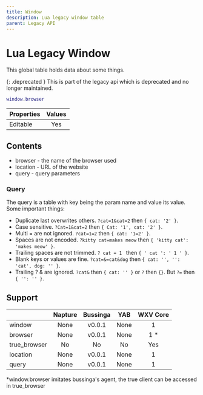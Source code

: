 ```yaml
---
title: Window
description: Lua legacy window table
parent: Legacy API
---
```

<!--markdownlint-disable md038-->
# Lua Legacy Window

This global table holds data about some things.

{: .deprecated }
This is part of the legacy api which is deprecated and no longer maintained.

```lua
window.browser
```

| Properties | Values |
| ---------- | :----: |
| Editable   | Yes    |

## Contents

- browser - the name of the browser used
- location - URL of the website
- query - query parameters

### Query

The query is a table with key being the param name and value its value. Some important things:

- Duplicate last overwrites others. `?cat=1&cat=2` then `{ cat: '2' }`.
- Case sensitive. `?Cat=1&cat=2` then `{ Cat: '1', cat: '2' }`.
- Multi = are not ignored. `?cat=1=2` then `{ cat: '1=2' }`.
- Spaces are not encoded. `?kitty cat=makes meow` then `{ 'kitty cat': 'makes meow' }`.
- Trailing spaces are not trimmed. `? cat = 1 ` then `{ ' cat ': ' 1 ' }`.
- Blank keys or values are fine. `?cat=&=cat&dog` then `{ cat: '', '': 'cat', dog: '' }`.
- Trailing ? & are ignored. `?cat&` then `{ cat: '' }` or `?` then `{}`. But `?=` then `{ '': '' }`.

## Support

|              | Napture                | Bussinga                 | YAB                    | WXV Core              |
| ------------ | :--------------------: | :----------------------: | :--------------------: | :-------------------: |
| window       | <span none>None</span> | <span full>v0.0.1</span> | <span none>None</span> | <span full>1</span>   |
| browser      | <span none>None</span> | <span full>v0.0.1</span> | <span none>None</span> | <span full>1 *</span> |
| true_browser | <span none>No</span>   | <span none>No</span>     | <span none>No</span>   | <span full>Yes</span> |
| location     | <span none>None</span> | <span full>v0.0.1</span> | <span none>None</span> | <span full>1</span>   |
| query        | <span none>None</span> | <span full>v0.0.1</span> | <span none>None</span> | <span full>1</span>   |

*window.browser imitates bussinga's agent, the true client can be accessed in true_browser
